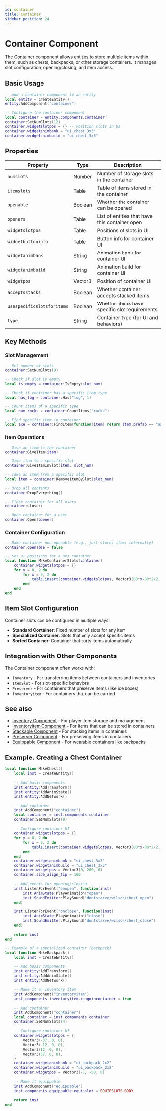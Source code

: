 ```yaml
---
id: container
title: Container
sidebar_position: 24
---
```


# Container Component

The Container component allows entities to store multiple items within them, such as chests, backpacks, or other storage containers. It manages slot configuration, opening/closing, and item access.

## Basic Usage

```lua
-- Add a container component to an entity
local entity = CreateEntity()
entity:AddComponent("container")

-- Configure the container component
local container = entity.components.container
container:SetNumSlots(12)
container.widgetslotpos = {} -- Position slots in UI
container.widgetanimbank = "ui_chest_3x3"
container.widgetanimbuild = "ui_chest_3x3"
```

## Properties

| Property | Type | Description |
|----------|------|-------------|
| `numslots` | Number | Number of storage slots in the container |
| `itemslots` | Table | Table of items stored in the container |
| `openable` | Boolean | Whether the container can be opened |
| `openers` | Table | List of entities that have this container open |
| `widgetslotpos` | Table | Positions of slots in UI |
| `widgetbuttoninfo` | Table | Button info for container UI |
| `widgetanimbank` | String | Animation bank for container UI |
| `widgetanimbuild` | String | Animation build for container UI |
| `widgetpos` | Vector3 | Position of container UI |
| `acceptsstacks` | Boolean | Whether container accepts stacked items |
| `usespecificslotsforitems` | Boolean | Whether items have specific slot requirements |
| `type` | String | Container type (for UI and behaviors) |

## Key Methods

### Slot Management

```lua
-- Set number of slots
container:SetNumSlots(9)

-- Check if slot is empty
local is_empty = container:IsEmpty(slot_num)

-- Check if container has a specific item type
local has_log = container:Has("log", 1)

-- Count items of a specific type
local num_rocks = container:CountItems("rocks")

-- Find specific item in container
local axe = container:FindItem(function(item) return item.prefab == "axe" end)
```

### Item Operations

```lua
-- Give an item to the container
container:GiveItem(item)

-- Give item to a specific slot
container:GiveItemInSlot(item, slot_num)

-- Take an item from a specific slot
local item = container:RemoveItemBySlot(slot_num)

-- Drop all contents
container:DropEverything()

-- Close container for all users
container:Close()

-- Open container for a user
container:Open(opener)
```

### Container Configuration

```lua
-- Make container non-openable (e.g., just stores items internally)
container.openable = false

-- Set UI positions for a 3x3 container
local function MakeContainerSlots(container)
    container.widgetslotpos = {}
    for y = 0, 2 do
        for x = 0, 2 do
            table.insert(container.widgetslotpos, Vector3(80*x-80*2/2, 80*y-80*2/2, 0))
        end
    end
end
```

## Item Slot Configuration

Container slots can be configured in multiple ways:

- **Standard Container**: Fixed number of slots for any item
- **Specialized Container**: Slots that only accept specific items
- **Sorted Container**: Container that sorts items automatically

## Integration with Other Components

The Container component often works with:

- `Inventory` - For transferring items between containers and inventories
- `ItemSlot` - For slot-specific behaviors
- `Preserver` - For containers that preserve items (like ice boxes)
- `Inventoryitem` - For containers that can be carried

## See also

- [Inventory Component](inventory.md) - For player item storage and management
- [Inventoryitem Component](other-components.md) - For items that can be stored in containers
- [Stackable Component](stackable.md) - For stacking items in containers
- [Preserver Component](other-components.md) - For preserving items in containers
- [Equippable Component](equippable.md) - For wearable containers like backpacks

## Example: Creating a Chest Container

```lua
local function MakeChest()
    local inst = CreateEntity()
    
    -- Add basic components
    inst.entity:AddTransform()
    inst.entity:AddAnimState()
    inst.entity:AddNetwork()
    
    -- Add container
    inst:AddComponent("container")
    local container = inst.components.container
    container:SetNumSlots(9)
    
    -- Configure container UI
    container.widgetslotpos = {}
    for y = 0, 2 do
        for x = 0, 2 do
            table.insert(container.widgetslotpos, Vector3(80*x-80*2/2, 80*y-80*2/2, 0))
        end
    end
    container.widgetanimbank = "ui_chest_3x3"
    container.widgetanimbuild = "ui_chest_3x3"
    container.widgetpos = Vector3(0, 200, 0)
    container.side_align_tip = 160
    
    -- Add events for opening/closing
    inst:ListenForEvent("onopen", function(inst)
        inst.AnimState:PlayAnimation("open")
        inst.SoundEmitter:PlaySound("dontstarve/wilson/chest_open")
    end)
    
    inst:ListenForEvent("onclose", function(inst)
        inst.AnimState:PlayAnimation("close")
        inst.SoundEmitter:PlaySound("dontstarve/wilson/chest_close")
    end)
    
    return inst
end

-- Example of a specialized container (backpack)
local function MakeBackpack()
    local inst = CreateEntity()
    
    -- Add basic components
    inst.entity:AddTransform()
    inst.entity:AddAnimState()
    inst.entity:AddNetwork()
    
    -- Make it an inventory item
    inst:AddComponent("inventoryitem")
    inst.components.inventoryitem.cangoincontainer = true
    
    -- Add container
    inst:AddComponent("container")
    local container = inst.components.container
    container:SetNumSlots(4)
    
    -- Configure container UI
    container.widgetslotpos = {
        Vector3(-37, 0, 0),
        Vector3(-12, 0, 0),
        Vector3(12, 0, 0),
        Vector3(37, 0, 0),
    }
    container.widgetanimbank = "ui_backpack_2x2"
    container.widgetanimbuild = "ui_backpack_2x2"
    container.widgetpos = Vector3(-5, -50, 0)
    
    -- Make it equippable
    inst:AddComponent("equippable")
    inst.components.equippable.equipslot = EQUIPSLOTS.BODY
    
    return inst
end
``` 
